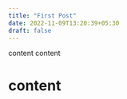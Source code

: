 ```yaml
---
title: "First Post"
date: 2022-11-09T13:20:39+05:30
draft: false
---
```

content content 

# content 
